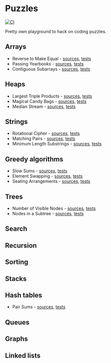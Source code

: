 # Puzzles

[![CI](https://github.com/cbismuth/puzzles/actions/workflows/maven.yaml/badge.svg)](https://github.com/cbismuth/puzzles/actions)

Pretty own playground to hack on coding puzzles.

## Arrays

* Reverse to Make Equal -
  [sources](src/main/java/com/github/cbismuth/puzzles/ReverseToMakeEqual.java),
  [tests](src/test/java/com/github/cbismuth/puzzles/ReverseToMakeEqualTest.java)
* Passing Yearbooks -
  [sources](src/main/java/com/github/cbismuth/puzzles/PassingYearbooks.java),
  [tests](src/test/java/com/github/cbismuth/puzzles/PassingYearbooksTest.java)
* Contiguous Subarrays -
  [sources](src/main/java/com/github/cbismuth/puzzles/ContiguousSubarrays.java),
  [tests](src/test/java/com/github/cbismuth/puzzles/ContiguousSubarraysTest.java)

## Heaps

* Largest Triple Products -
  [sources](src/main/java/com/github/cbismuth/puzzles/LargestTripleProducts.java),
  [tests](src/test/java/com/github/cbismuth/puzzles/LargestTripleProductsTest.java)
* Magical Candy Bags -
  [sources](src/main/java/com/github/cbismuth/puzzles/MagicalCandyBags.java),
  [tests](src/test/java/com/github/cbismuth/puzzles/MagicalCandyBagsTest.java)
* Median Stream -
  [sources](src/main/java/com/github/cbismuth/puzzles/MedianStream.java),
  [tests](src/test/java/com/github/cbismuth/puzzles/MedianStreamTest.java)

## Strings

* Rotational Cipher -
  [sources](src/main/java/com/github/cbismuth/puzzles/RotationalCypher.java),
  [tests](src/test/java/com/github/cbismuth/puzzles/RotationalCypherTest.java)
* Matching Pairs -
  [sources](src/main/java/com/github/cbismuth/puzzles/MatchingPairs.java),
  [tests](src/test/java/com/github/cbismuth/puzzles/MatchingPairsTest.java)
* Minimum Length Substrings -
  [sources](src/main/java/com/github/cbismuth/puzzles/MinimumLengthSubstrings.java),
  [tests](src/test/java/com/github/cbismuth/puzzles/MinimumLengthSubstringsTest.java)

## Greedy algorithms

* Slow Sums -
  [sources](src/main/java/com/github/cbismuth/puzzles/SlowSums.java),
  [tests](src/test/java/com/github/cbismuth/puzzles/SlowSumsTest.java)
* Element Swapping -
  [sources](src/main/java/com/github/cbismuth/puzzles/ElementSwapping.java),
  [tests](src/test/java/com/github/cbismuth/puzzles/ElementSwappingTest.java)
* Seating Arrangements -
  [sources](src/main/java/com/github/cbismuth/puzzles/SeatingArrangements.java),
  [tests](src/test/java/com/github/cbismuth/puzzles/SeatingArrangementsTest.java)

## Trees

* Number of Visible Nodes -
  [sources](src/main/java/com/github/cbismuth/puzzles/NumberOfVisibleNodes.java),
  [tests](src/test/java/com/github/cbismuth/puzzles/NumberOfVisibleNodesTest.java)
* Nodes in a Subtree -
  [sources](src/main/java/com/github/cbismuth/puzzles/NodesInSubtree.java),
  [tests](src/test/java/com/github/cbismuth/puzzles/NodesInSubtreeTest.java)

## Search

## Recursion

## Sorting

## Stacks

## Hash tables

* Pair Sums -
  [sources](src/main/java/com/github/cbismuth/puzzles/PairSums.java),
  [tests](src/test/java/com/github/cbismuth/puzzles/PairSumsTest.java)

## Queues

## Graphs

## Linked lists
